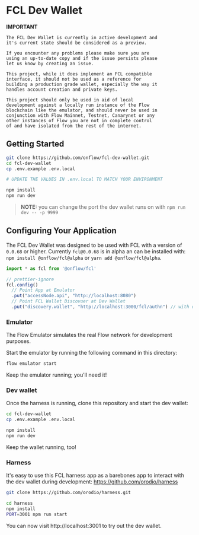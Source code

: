 # FCL Dev Wallet

**IMPORTANT**

```
The FCL Dev Wallet is currently in active development and
it's current state should be considered as a preview.

If you encounter any problems please make sure you are
using an up-to-date copy and if the issue persists please
let us know by creating an issue.

This project, while it does implement an FCL compatible
interface, it should not be used as a reference for
building a production grade wallet, especially the way it
handles account creation and private keys.

This project should only be used in aid of local
development against a locally run instance of the Flow
blockchain like the emulator, and should never be used in
conjunction with Flow Mainnet, Testnet, Canarynet or any
other instances of Flow you are not in complete control
of and have isolated from the rest of the internet.
```

## Getting Started

```bash
git clone https://github.com/onflow/fcl-dev-wallet.git
cd fcl-dev-wallet
cp .env.example .env.local

# UPDATE THE VALUES IN .env.local TO MATCH YOUR ENVIRONMENT

npm install
npm run dev
```

> **NOTE:** you can change the port the dev wallet runs on with `npm run dev -- -p 9999`

## Configuring Your Application

The FCL Dev Wallet was designed to be used with FCL with a version of `0.0.68` or higher.
Currently `fcl@0.0.68` is in alpha an can be installed with: `npm install @onflow/fcl@alpha` or `yarn add @onflow/fcl@alpha`.

```javascript
import * as fcl from '@onflow/fcl'

// prettier-ignore
fcl.config()
  // Point App at Emulator
  .put("accessNode.api", "http://localhost:8080")
  // Point FCL Wallet Discovuer at Dev Wallet
  .put("discovery.wallet", "http://localhost:3000/fcl/authn") // with default port configuration
```

### Emulator

The Flow Emulator simulates the real Flow network
for development purposes.

Start the emulator by running the following command in this directory:

```sh
flow emulator start
```

Keep the emulator running; you'll need it!

### Dev wallet

Once the harness is running,
clone this repository and start the dev wallet:

```sh
cd fcl-dev-wallet
cp .env.example .env.local

npm install
npm run dev
```

Keep the wallet running, too!

### Harness

It's easy to use this FCL harness app as a barebones
app to interact with the dev wallet during development:
https://github.com/orodio/harness

```sh
git clone https://github.com/orodio/harness.git

cd harness
npm install
PORT=3001 npm run start
```

You can now visit http://localhost:3001 to try out the dev wallet.
